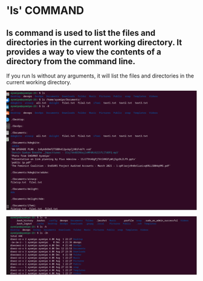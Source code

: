 # 'ls' COMMAND

## ls command is used to list the files and directories in the current working directory. It provides a way to view the contents of a directory from the command line.


If you run ls without any arguments, it will list the files and directories in the current working directory.

![Alt text](<ls cmd1.PNG>)

![Alt text](<ls cmd 2.PNG>)

